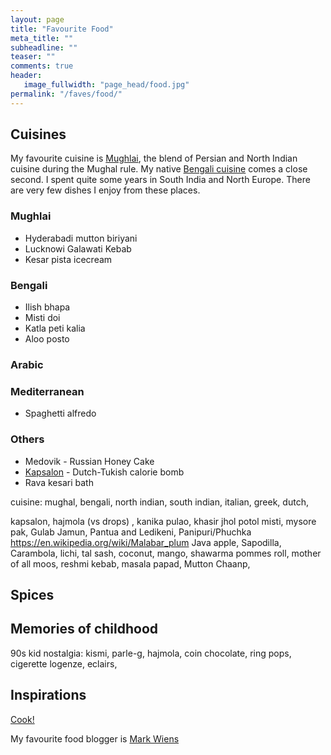 ```yaml
---
layout: page
title: "Favourite Food"
meta_title: ""
subheadline: ""
teaser: ""
comments: true
header:
   image_fullwidth: "page_head/food.jpg"
permalink: "/faves/food/"
---
```


## Cuisines

My favourite cuisine is [Mughlai](https://en.wikipedia.org/wiki/Mughlai_cuisine), the blend of Persian and North Indian cuisine during the Mughal rule. My native [Bengali cuisine](https://en.wikipedia.org/wiki/Bengali_cuisine) comes a close second. I spent quite some years in South India and North Europe. There are very few dishes I enjoy from these places.

### Mughlai

* Hyderabadi mutton biriyani
* Lucknowi Galawati Kebab
* Kesar pista icecream

### Bengali

* Ilish bhapa
* Misti doi
* Katla peti kalia
* Aloo posto

### Arabic

### Mediterranean

* Spaghetti alfredo

### Others

* Medovik - Russian Honey Cake
* [Kapsalon](https://dutchreview.com/culture/food/the-kapsalon-a-simple-dish-with-a-multicultural-twist/) - Dutch-Tukish calorie bomb
* Rava kesari bath

cuisine: mughal, bengali, north indian, south indian, italian, greek, dutch,

kapsalon, hajmola (vs drops)
, kanika pulao, khasir jhol
potol misti, mysore pak, Gulab Jamun, Pantua and Ledikeni, Panipuri/Phuchka
https://en.wikipedia.org/wiki/Malabar_plum
Java apple, Sapodilla, Carambola, lichi, tal sash, coconut, mango,
shawarma pommes roll, mother of all moos, reshmi kebab,
masala papad, Mutton Chaanp,

## Spices


## Memories of childhood

90s kid nostalgia: kismi, parle-g, hajmola, coin chocolate, ring pops, cigerette logenze, eclairs,

## Inspirations

[Cook!](https://www.scientificamerican.com/article/food-for-thought-was-cooking-a-pivotal-step-in-human-evolution/)

My favourite food blogger is [Mark Wiens](https://www.youtube.com/c/MarkWiens)